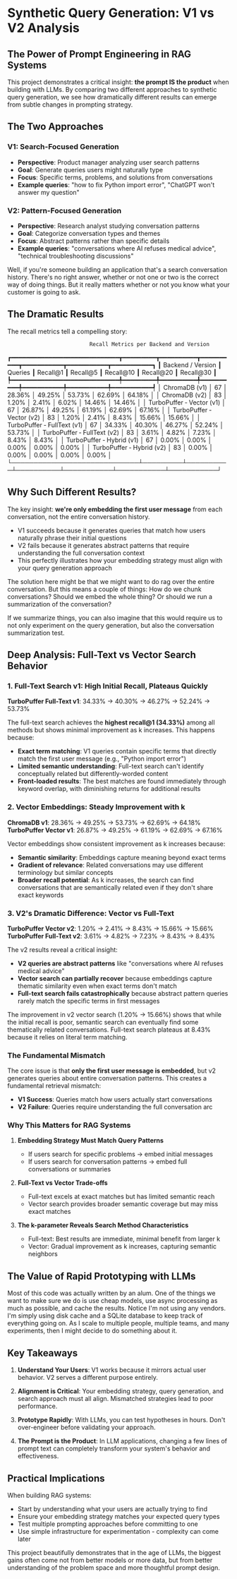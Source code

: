 # Synthetic Query Generation: V1 vs V2 Analysis

## The Power of Prompt Engineering in RAG Systems

This project demonstrates a critical insight: **the prompt IS the product** when building with LLMs. By comparing two different approaches to synthetic query generation, we see how dramatically different results can emerge from subtle changes in prompting strategy.

## The Two Approaches

### V1: Search-Focused Generation
- **Perspective**: Product manager analyzing user search patterns
- **Goal**: Generate queries users might naturally type
- **Focus**: Specific terms, problems, and solutions from conversations
- **Example queries**: "how to fix Python import error", "ChatGPT won't answer my question"

### V2: Pattern-Focused Generation  
- **Perspective**: Research analyst studying conversation patterns
- **Goal**: Categorize conversation types and themes
- **Focus**: Abstract patterns rather than specific details
- **Example queries**: "conversations where AI refuses medical advice", "technical troubleshooting discussions"

Well, if you're someone building an application that's a search conversation history. There's no right answer, whether or not one or two is the correct way of doing things. But it really matters whether or not you know what your customer is going to ask. 

## The Dramatic Results

The recall metrics tell a compelling story:


                              Recall Metrics per Backend and Version                               
┏━━━━━━━━━━━━━━━━━━━━━━━━━━━━━┳━━━━━━━━━┳━━━━━━━━━━┳━━━━━━━━━━┳━━━━━━━━━━━┳━━━━━━━━━━━┳━━━━━━━━━━━┓
┃ Backend / Version           ┃ Queries ┃ Recall@1 ┃ Recall@5 ┃ Recall@10 ┃ Recall@20 ┃ Recall@30 ┃
┡━━━━━━━━━━━━━━━━━━━━━━━━━━━━━╇━━━━━━━━━╇━━━━━━━━━━╇━━━━━━━━━━╇━━━━━━━━━━━╇━━━━━━━━━━━╇━━━━━━━━━━━┩
│ ChromaDB (v1)               │      67 │   28.36% │   49.25% │    53.73% │    62.69% │    64.18% │
│ ChromaDB (v2)               │      83 │    1.20% │    2.41% │     6.02% │    14.46% │    14.46% │
│ TurboPuffer ‑ Vector (v1)   │      67 │   26.87% │   49.25% │    61.19% │    62.69% │    67.16% │
│ TurboPuffer ‑ Vector (v2)   │      83 │    1.20% │    2.41% │     8.43% │    15.66% │    15.66% │
│ TurboPuffer ‑ FullText (v1) │      67 │   34.33% │   40.30% │    46.27% │    52.24% │    53.73% │
│ TurboPuffer ‑ FullText (v2) │      83 │    3.61% │    4.82% │     7.23% │     8.43% │     8.43% │
│ TurboPuffer ‑ Hybrid (v1)   │      67 │    0.00% │    0.00% │     0.00% │     0.00% │     0.00% │
│ TurboPuffer ‑ Hybrid (v2)   │      83 │    0.00% │    0.00% │     0.00% │     0.00% │     0.00% │
└─────────────────────────────┴─────────┴──────────┴──────────┴───────────┴───────────┴───────────┘

## Why Such Different Results?

The key insight: **we're only embedding the first user message** from each conversation, not the entire conversation history.

- V1 succeeds because it generates queries that match how users naturally phrase their initial questions
- V2 fails because it generates abstract patterns that require understanding the full conversation context
- This perfectly illustrates how your embedding strategy must align with your query generation approach

The solution here might be that we might want to do rag over the entire conversation. But this means a couple of things: How do we chunk conversations? Should we embed the whole thing? Or should we run a summarization of the conversation? 

If we summarize things, you can also imagine that this would require us to not only experiment on the query generation, but also the conversation summarization test.

## Deep Analysis: Full-Text vs Vector Search Behavior

### 1. Full-Text Search v1: High Initial Recall, Plateaus Quickly

**TurboPuffer Full-Text v1**: 34.33% → 40.30% → 46.27% → 52.24% → 53.73%

The full-text search achieves the **highest recall@1 (34.33%)** among all methods but shows minimal improvement as k increases. This happens because:

- **Exact term matching**: V1 queries contain specific terms that directly match the first user message (e.g., "Python import error")
- **Limited semantic understanding**: Full-text search can't identify conceptually related but differently-worded content
- **Front-loaded results**: The best matches are found immediately through keyword overlap, with diminishing returns for additional results

### 2. Vector Embeddings: Steady Improvement with k

**ChromaDB v1**: 28.36% → 49.25% → 53.73% → 62.69% → 64.18%
**TurboPuffer Vector v1**: 26.87% → 49.25% → 61.19% → 62.69% → 67.16%

Vector embeddings show consistent improvement as k increases because:

- **Semantic similarity**: Embeddings capture meaning beyond exact terms
- **Gradient of relevance**: Related conversations may use different terminology but similar concepts
- **Broader recall potential**: As k increases, the search can find conversations that are semantically related even if they don't share exact keywords

### 3. V2's Dramatic Difference: Vector vs Full-Text

**TurboPuffer Vector v2**: 1.20% → 2.41% → 8.43% → 15.66% → 15.66%
**TurboPuffer Full-Text v2**: 3.61% → 4.82% → 7.23% → 8.43% → 8.43%

The v2 results reveal a critical insight:

- **V2 queries are abstract patterns** like "conversations where AI refuses medical advice"
- **Vector search can partially recover** because embeddings capture thematic similarity even when exact terms don't match
- **Full-text search fails catastrophically** because abstract pattern queries rarely match the specific terms in first messages

The improvement in v2 vector search (1.20% → 15.66%) shows that while the initial recall is poor, semantic search can eventually find some thematically related conversations. Full-text search plateaus at 8.43% because it relies on literal term matching.

### The Fundamental Mismatch

The core issue is that **only the first user message is embedded**, but v2 generates queries about entire conversation patterns. This creates a fundamental retrieval mismatch:

- **V1 Success**: Queries match how users actually start conversations
- **V2 Failure**: Queries require understanding the full conversation arc

### Why This Matters for RAG Systems

1. **Embedding Strategy Must Match Query Patterns**
   - If users search for specific problems → embed initial messages
   - If users search for conversation patterns → embed full conversations or summaries

2. **Full-Text vs Vector Trade-offs**
   - Full-text excels at exact matches but has limited semantic reach
   - Vector search provides broader semantic coverage but may miss exact matches

3. **The k-parameter Reveals Search Method Characteristics**
   - Full-text: Best results are immediate, minimal benefit from larger k
   - Vector: Gradual improvement as k increases, capturing semantic neighbors 

## The Value of Rapid Prototyping with LLMs

Most of this code was actually written by an alum. One of the things we want to make sure we do is use cheap models, use async processing as much as possible, and cache the results. Notice I'm not using any vendors. I'm simply using disk cache and a SQLite database to keep track of everything going on. As I scale to multiple people, multiple teams, and many experiments, then I might decide to do something about it. 

## Key Takeaways

1. **Understand Your Users**: V1 works because it mirrors actual user behavior. V2 serves a different purpose entirely.

2. **Alignment is Critical**: Your embedding strategy, query generation, and search approach must all align. Mismatched strategies lead to poor performance.

3. **Prototype Rapidly**: With LLMs, you can test hypotheses in hours. Don't over-engineer before validating your approach.

4. **The Prompt is the Product**: In LLM applications, changing a few lines of prompt text can completely transform your system's behavior and effectiveness.

## Practical Implications

When building RAG systems:
- Start by understanding what your users are actually trying to find
- Ensure your embedding strategy matches your expected query types
- Test multiple prompting approaches before committing to one
- Use simple infrastructure for experimentation - complexity can come later

This project beautifully demonstrates that in the age of LLMs, the biggest gains often come not from better models or more data, but from better understanding of the problem space and more thoughtful prompt design.